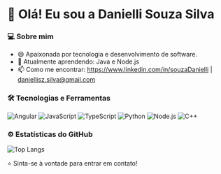 # 👋 Olá! Eu sou a Danielli Souza Silva

### 💻 Sobre mim
- 😄 Apaixonada por tecnologia e desenvolvimento de software.
- 🌱 Atualmente aprendendo: Java e Node.js
- 📫 Como me encontrar: https://www.linkedin.com/in/souzaDanielli | daniellisz.silva@gmail.com

### 🛠️ Tecnologias e Ferramentas
![Angular](https://img.shields.io/badge/-Angular-DD0031?logo=angular&logoColor=white)
![JavaScript](https://img.shields.io/badge/-JavaScript-F7DF1E?logo=javascript&logoColor=black)
![TypeScript](https://img.shields.io/badge/-TypeScript-3178C6?logo=typescript&logoColor=white)
![Python](https://img.shields.io/badge/-Python-3776AB?logo=python&logoColor=white)
![Node.js](https://img.shields.io/badge/-Node.js-339933?logo=node.js&logoColor=white)
![C++](https://img.shields.io/badge/C%2B%2B-%23F34B7D.svg?style=flat-square&logo=c%2B%2B&logoColor=white)

### ⚙️ Estatísticas do GitHub
![Top Langs](https://github-readme-stats.vercel.app/api/top-langs/?username=souzaDanielli&layout=compact&theme=radical)

⭐️ Sinta-se à vontade para entrar em contato!
